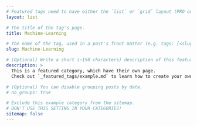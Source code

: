 ```yaml
---
# Featured tags need to have either the `list` or `grid` layout (PRO only).
layout: list

# The title of the tag's page.
title: Machine-Learning

# The name of the tag, used in a post's front matter (e.g. tags: [<slug>]).
slug: Machine-Learning

# (Optional) Write a short (~150 characters) description of this featured tag.
description: >
  This is a featured category, which have their own page.
  Check out `_featured_tags/example.md` to learn how to create your own.

# (Optional) You can disable grouping posts by date.
# no_groups: true

# Exclude this example category from the sitemap.
# DON'T USE THIS SETTING IN YOUR CATEGORIES!
sitemap: false
---
```

